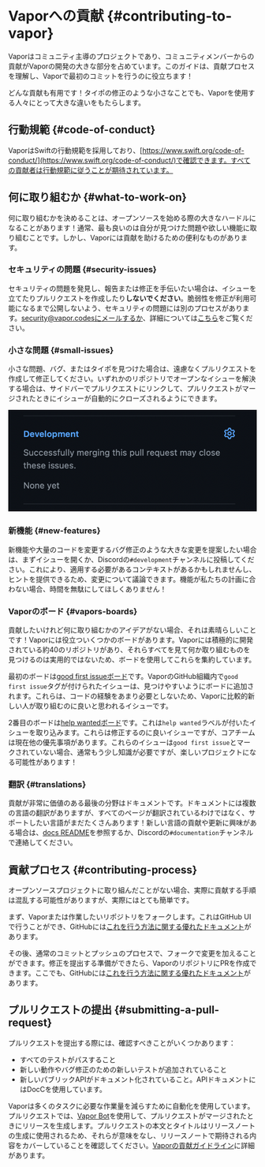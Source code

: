 # Vaporへの貢献 {#contributing-to-vapor}

Vaporはコミュニティ主導のプロジェクトであり、コミュニティメンバーからの貢献がVaporの開発の大きな部分を占めています。このガイドは、貢献プロセスを理解し、Vaporで最初のコミットを行うのに役立ちます！

どんな貢献も有用です！タイポの修正のような小さなことでも、Vaporを使用する人々にとって大きな違いをもたらします。

## 行動規範 {#code-of-conduct}

VaporはSwiftの行動規範を採用しており、[https://www.swift.org/code-of-conduct/](https://www.swift.org/code-of-conduct/)で確認できます。すべての貢献者は行動規範に従うことが期待されています。

## 何に取り組むか {#what-to-work-on}

何に取り組むかを決めることは、オープンソースを始める際の大きなハードルになることがあります！通常、最も良いのは自分が見つけた問題や欲しい機能に取り組むことです。しかし、Vaporには貢献を助けるための便利なものがあります。

### セキュリティの問題 {#security-issues}

セキュリティの問題を発見し、報告または修正を手伝いたい場合は、イシューを立てたりプルリクエストを作成したり**しないでください**。脆弱性を修正が利用可能になるまで公開しないよう、セキュリティの問題には別のプロセスがあります。security@vapor.codesにメールするか、詳細については[こちら](https://github.com/vapor/.github/blob/main/SECURITY.md)をご覧ください。

### 小さな問題 {#small-issues}

小さな問題、バグ、またはタイポを見つけた場合は、遠慮なくプルリクエストを作成して修正してください。いずれかのリポジトリでオープンなイシューを解決する場合は、サイドバーでプルリクエストにリンクして、プルリクエストがマージされたときにイシューが自動的にクローズされるようにできます。

![GitHub Link Issue](../images/github-link-issue.png)

### 新機能 {#new-features}

新機能や大量のコードを変更するバグ修正のような大きな変更を提案したい場合は、まずイシューを開くか、Discordの`#development`チャンネルに投稿してください。これにより、適用する必要があるコンテキストがあるかもしれませんし、ヒントを提供できるため、変更について議論できます。機能が私たちの計画に合わない場合、時間を無駄にしてほしくありません！

### Vaporのボード {#vapors-boards}

貢献したいけれど何に取り組むかのアイデアがない場合、それは素晴らしいことです！Vaporには役立ついくつかのボードがあります。Vaporには積極的に開発されている約40のリポジトリがあり、それらすべてを見て何か取り組むものを見つけるのは実用的ではないため、ボードを使用してこれらを集約しています。

最初のボードは[good first issueボード](https://github.com/orgs/vapor/projects/14)です。VaporのGitHub組織内で`good first issue`タグが付けられたイシューは、見つけやすいようにボードに追加されます。これらは、コードの経験をあまり必要としないため、Vaporに比較的新しい人が取り組むのに良いと思われるイシューです。

2番目のボードは[help wantedボード](https://github.com/orgs/vapor/projects/13)です。これは`help wanted`ラベルが付いたイシューを取り込みます。これらは修正するのに良いイシューですが、コアチームは現在他の優先事項があります。これらのイシューは`good first issue`とマークされていない場合、通常もう少し知識が必要ですが、楽しいプロジェクトになる可能性があります！

### 翻訳 {#translations}

貢献が非常に価値のある最後の分野はドキュメントです。ドキュメントには複数の言語の翻訳がありますが、すべてのページが翻訳されているわけではなく、サポートしたい言語がまだたくさんあります！新しい言語の貢献や更新に興味がある場合は、[docs README](https://github.com/vapor/docs#translating)を参照するか、Discordの`#documentation`チャンネルで連絡してください。

## 貢献プロセス {#contributing-process}

オープンソースプロジェクトに取り組んだことがない場合、実際に貢献する手順は混乱する可能性がありますが、実際にはとても簡単です。

まず、Vaporまたは作業したいリポジトリをフォークします。これはGitHub UIで行うことができ、GitHubには[これを行う方法に関する優れたドキュメント](https://docs.github.com/en/get-started/quickstart/fork-a-repo)があります。

その後、通常のコミットとプッシュのプロセスで、フォークで変更を加えることができます。修正を提出する準備ができたら、VaporのリポジトリにPRを作成できます。ここでも、GitHubには[これを行う方法に関する優れたドキュメント](https://docs.github.com/en/pull-requests/collaborating-with-pull-requests/proposing-changes-to-your-work-with-pull-requests/creating-a-pull-request-from-a-fork)があります。

## プルリクエストの提出 {#submitting-a-pull-request}

プルリクエストを提出する際には、確認すべきことがいくつかあります：

* すべてのテストがパスすること
* 新しい動作やバグ修正のための新しいテストが追加されていること
* 新しいパブリックAPIがドキュメント化されていること。APIドキュメントにはDocCを使用しています。

Vaporは多くのタスクに必要な作業量を減らすために自動化を使用しています。プルリクエストでは、[Vapor Bot](https://github.com/VaporBot)を使用して、プルリクエストがマージされたときにリリースを生成します。プルリクエストの本文とタイトルはリリースノートの生成に使用されるため、それらが意味をなし、リリースノートで期待される内容をカバーしていることを確認してください。[Vaporの貢献ガイドライン](https://github.com/vapor/vapor/blob/main/.github/contributing.md#release-title)に詳細があります。